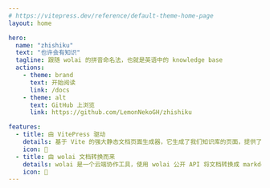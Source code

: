 ```yaml
---
# https://vitepress.dev/reference/default-theme-home-page
layout: home

hero:
  name: "zhishiku"
  text: "也许会有知识"
  tagline: 跟随 wolai 的拼音命名法，也就是英语中的 knowledge base
  actions:
    - theme: brand
      text: 开始阅读
      link: /docs
    - theme: alt
      text: GitHub 上浏览
      link: https://github.com/LemonNekoGH/zhishiku

features:
  - title: 由 VitePress 驱动
    details: 基于 Vite 的强大静态文档页面生成器，它生成了我们知识库的页面，提供了简单易用的主题和工具。
    icon: 🚀
  - title: 由 wolai 文档转换而来
    details: wolai 是一个云端协作工具，使用 wolai 公开 API 将文档转换成 markdown 格式，从而在同一个地方维护所有文档。
    icon: 🔁
---
```

